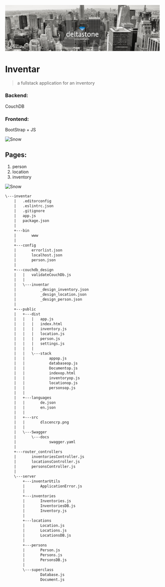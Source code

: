 <div>
    <img src="/inventar/public/src/dlscencrp.png" alt="deltastone" title="deltastone">
</div>

# Inventar
> a fullstack application for an inventory 

### Backend: 
CouchDB

### Frontend:
BootStrap + JS

<div>
    <img src="https://picsum.photos/id/238/1200/300" alt="Snow" title="modernization!">
</div>

## Pages:
1. person
2. location
3. inventory

<div>
    <img src="https://picsum.photos/id/17/1200/300" alt="Snow" title="modernization!">
</div>

```
\---inventar
    |   .editorconfig
    |   .eslintrc.json
    |   .gitignore
    |   app.js
    |   package.json
    |   
    +---bin
    |       www
    |       
    +---config
    |       errorlist.json
    |       localhost.json
    |       person.json
    |       
    +---couchdb_design
    |   |   validateCouchDb.js
    |   |   
    |   \---inventar
    |           _design_inventory.json
    |           _design_location.json
    |           _design_person.json
    |           
    +---public
    |   +---dist
    |   |   |   app.js
    |   |   |   index.html
    |   |   |   inventory.js
    |   |   |   location.js
    |   |   |   person.js
    |   |   |   settings.js
    |   |   |   
    |   |   \---stack
    |   |           appop.js
    |   |           databaseop.js
    |   |           Documentop.js
    |   |           indexop.html
    |   |           inventoryop.js
    |   |           locationop.js
    |   |           personsop.js
    |   |           
    |   +---languages
    |   |       de.json
    |   |       en.json
    |   |       
    |   +---src
    |   |       dlscencrp.png
    |   |       
    |   \---Swagger
    |       \---docs
    |               swagger.yaml
    |               
    +---router_controllers
    |       inventoriesController.js
    |       locationsController.js
    |       personsController.js
    |       
    \---server
        +---inventarUtils
        |       ApplicationError.js
        |       
        +---inventories
        |       Inventories.js
        |       InventoriesDB.js
        |       Inventory.js
        |       
        +---locations
        |       Location.js
        |       Locations.js
        |       LocationsDB.js
        |       
        +---persons
        |       Person.js
        |       Persons.js
        |       PersonsDB.js
        |       
        \---superclass
                Database.js
                Document.js
```
